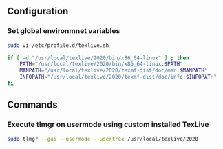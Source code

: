 ## Configuration

### Set global environmnet variables

```bash
sudo vi /etc/profile.d/texlive.sh
```

```bash
if [ -d "/usr/local/texlive/2020/bin/x86_64-linux" ] ; then
    PATH="/usr/local/texlive/2020/bin/x86_64-linux:$PATH"
    MANPATH="/usr/local/texlive/2020/texmf-dist/doc/man:$MANPATH"
    INFOPATH="/usr/local/texlive/2020/texmf-dist/doc/info:$INFOPATH"
fi
```

## Commands

### Execute tlmgr on usermode using custom installed TexLive

```bash
sudo tlmgr --gui --usermode --usertree /usr/local/texlive/2020
```
